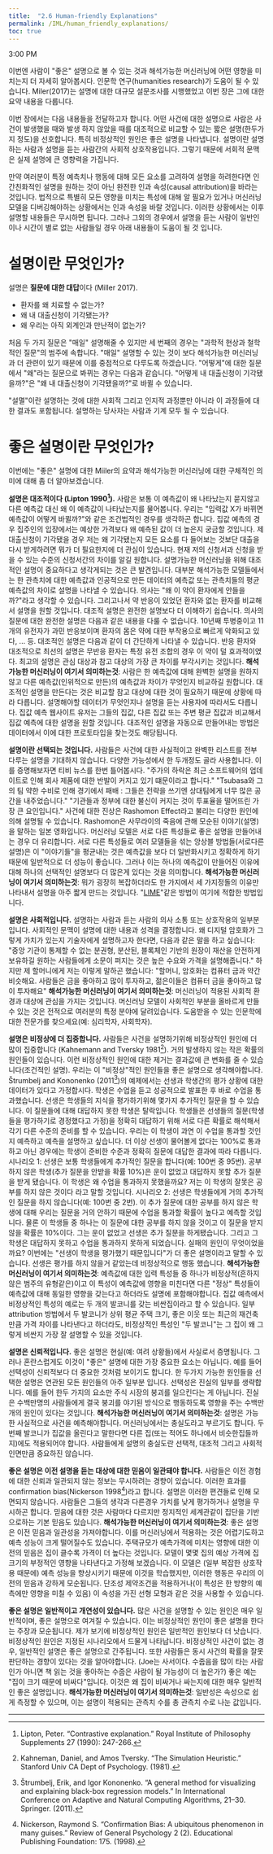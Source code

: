 ```yaml
---
title:  "2.6 Human-friendly Explanations"
permalink: /IML/human_friendly_explanations/
toc: true
---
```


3:00 PM

이번엔 사람이 "좋은" 설명으로 볼 수 있는 것과 해석가능한 머신러닝에 어떤 영향을 미치는지 더 자세히 알아봅시다. 인문학 연구(humanities research)가 도움이 될 수 있습니다. Miler(2017)는 설명에 대한 대규모 설문조사를 시행했었고 이번 장은 그에 대한 요약 내용을 다룹니다.

이번 장에서는 다음 내용들을 전달하고자 합니다. 어떤 사건에 대한 설명으로 사람은 사건이 발생했을 때와 발생 하지 않았을 때를 대조적으로 비교할 수 있는 짧은 설명(한두가지 정도)을 선호합니다. 특히 비정상적인 원인은 좋은 설명을 나타냅니다. 설명이란 설명하는 사람과 설명을 듣는 사람간의 사회적 상호작용입니다. 그렇기 때문에 서회적 문맥은 실제 설명에 큰 영향력을 가집니다.

만약 여러분이 특정 예측치나 행동에 대해 모든 요소를 고려하여 설명을 하려한다면 인간친화적인 설명을 원하는 것이 아닌 완전한 인과 속성(causal attribution)을 바라는 것입니다. 법적으로 특별히 모든 영향을 미치는 특성에 대해 알 필요가 있거나 머신러닝 모델을 디버깅해야하는 상황에서는 인과 속성을 바랄 것입니다. 이러한 상황에서는 이후 설명할 내용들은 무시하면 됩니다. 그러나 그외의 경우에서 설명을 듣는 사람이 일반인이나 시간이 별로 없는 사람들일 경우 아래 내용들이 도움이 될 것 입니다.

# 설명이란 무엇인가?

설명은 **질문에 대한 대답**이다 (Miller 2017).
- 환자를 왜 치료할 수 없는가?
- 왜 내 대출신청이 기각됐는가?
- 왜 우리는 아직 외계인과 만난적이 없는가?

처음 두 가지 질문은 "매일" 설명해줄 수 있지만 세 번째의 경우는 "과학적 현상과 철학적인 질문"의 범주에 속합니다.
"매일" 설명할 수 있는 것이 보다 해석가능한 머신러닝과 더 관련이 있기 때문에 이를 중점적으로 다루도록 하겠습니다. "어떻게"에 대한 질문에서 "왜"라는 질문으로 봐뀌는 경우는 다음과 같습니다. "어떻게 내 대출신청이 기각됐을까?"은 "왜 내 대출신청이 기각됐을까?"로 바뀔 수 있습니다.

"설멸"이란 설명하는 것에 대한 사회적 그리고 인지적 과정뿐만 아니라 이 과정들에 대한 결과도 포함됩니다. 설명하는 당사자는 사람과 기계 모두 될 수 있습니다.

# 좋은 설명이란 무엇인가?

이번에는 "좋은" 설명에 대한 Miiler의 요약과 해석가능한 머신러닝에 대한 구체적인 의미에 대해 좀 더 알아보겠습니다.

**설명은 대조적이다 (Lipton 1990[^1]).** 사람은 보통 이 예측값이 왜 나타났는지 묻지않고 다른 예측값 대신 왜 이 예측값이 나타났는지를 물어봅니다. 우리는 "입력값 X가 바뀌면 예측값이 어떻게 바뀔까?"와 같은 조건법적인 경우를 생각하곤 합니다. 집값 예측의 경우 집주인의 입장에서는 예상한 가격보다 왜 예측된 값이 더 높은지 궁금할 것입니다. 제 대출신청이 기각됐을 경우 저는 왜 기각됐는지 모든 요소를 다 들어보는 것보단 대출을 다시 받게하려면 뭐가 더 필요한지에 더 관심이 있습니다. 현재 저의 신청서과 신청을 받을 수 있는 수준의 신청서간의 차이를 알길 원합니다. 
설명가능한 머신러닝을 위해 대조적인 설명이 중요하다고 생각게되는 것은 큰 발견입니다. 대부분 해석가능한 모델들에서는 한 관측치에 대한 예측값과 인공적으로 만든 데이터의 예측값 또는 관측치들의 평균 예측값의 차이로 설명을 나타낼 수 있습니다. 의사는 "왜 이 약이 환자에게 안들을까?"라고 생각할 수 있습니다. 그리고나서 약 반응이 있었던 환자와 없는 환자를 비교해서 설명을 원할 것입니다. 대조적 설명은 완전한 설명보다 더 이해하기 쉽습니다. 의사의 질문에 대한 완전한 설명은 다음과 같은 내용을 다룰 수 없습니다. 10년째 투병중이고 11개의 유전자가 과민 반응보이며 환자의 몸은 약에 대한 부작용으로 빠르게 악화되고 있다, ... 등. 대조적인 설명은 다음과 같이 더 간단하게 나타낼 수 있습니다. 반응 환자와 대조적으로 최선의 설명은 무반응 환자는 특정 유전 조합의 경우 이 약이 덜 효과적이였다. 최고의 설명은 관심 대상과 참고 대상의 가장 큰 차이를 부각시키는 것입니다. 
**해석가능한 머신러닝이 여기서 의미하는것**: 사람은 한 예측값에 대해 완벽한 설명을 원하지 않고 다른 예측값(인위적으로 만든)의 예측값과 차이가 무엇인지 비교하길 원합니다. 대조적인 설명을 만든다는 것은 비교할 참고 대상에 대한 것이 필요하기 때문에 상황에 따라 다릅니다. 설명해야할 데이터가 무엇인지나 설명을 듣는 사용자에 따라서도 다릅니다. 집값 예측 웹사이트 유저는 그들의 집값, 다른 집값 또는 주변 평균 집값과 비교해서 집값 예측에 대한 설명을 원할 것입니다. 대조적인 설명을 자동으로 만들어내는 방법은 데이터에서 이에 대한 프로토타입을 찾는것도 해당됩니다. 

**설명이란 선택되는 것입니다.** 사람들은 사건에 대한 사실적이고 완벽한 리스트를 전부 다루는 설명을 기대하지 않습니다. 다양한 가능성에서 한 두개정도 골라 사용합니다. 이를 증명해보자면 티비 뉴스를 한번 틀어봅시다. "주가의 하락은 최근 소프트웨어의 업데이트로 인해 회사 제품에 대한 반발이 커지고 있기 떄문이라고 합니다." "Tsubasa와 그의 팀 약한 수비로 인해 경기에서 패배 : 그들은 전략을 쓰기엔 상대팀에게 너무 많은 공간을 내주었습니다." "기관들과 정부에 대한 불신이 커지는 것이 투표율을 떨어뜨린 가장 큰 요인입니다." 
사건에 대한 진상은 Rashomon Effect라고 불리는 다양한 원인에 의해 설명될 수 있습니다. Rashomon은 사무라이의 죽음에 관해 모순된 이야기(설명)을 말하는 일본 영화입니다. 머신러닝 모델은 서로 다른 특성들로 좋은 설명을 만들어내는 경우 더 유리합니다. 서로 다른 특성들로 여러 모델들을 섞는 앙상블 방법들(서로다른 설명)은 이 "이야기들"을 평균내는 것은 예측값을 보다 더 일반화시키고 정확하게 하기 때문에 일반적으로 더 성능이 좋습니다. 그러나 이는 하나의 예측값이 만들어진 이유에 대해 하나의 선택적인 설명보다 더 많은게 있다는 것을 의미합니다. 
**해석가능한 머신러닝이 여기서 의미하는것**: 뭐가 굉장히 복잡하더라도 한 가지에서 세 가지정돌의 이유만 나타내서 설명을 아주 짧게 만드는 것입니다. "[LIME](https://tootouch.github.io/IML/local_surrogate/)"같은 방법이 여기에 적합한 방법입니다.

**설명은 사회적입니다.** 설명하는 사람과 듣는 사람의 의사 소통 또는 상호작용의 일부분입니다. 사회적인 문맥이 설명에 대한 내용과 성격을 결정합니다. 왜 디지털 암호화가 그렇게 가치가 있는지 기술자에게 설명하고자 한다면, 다음과 같은 말을 하고 싶습니다: "중앙 기관이 통제할 수 없는 분권형, 분산된, 블록체인 기반의 원장이 재산을 안전하게 보유하길 원하는 사람들에게 소문이 퍼지는 것은 높은 수요와 가격을 설명해줍니다." 하지만 제 할머니에게 저는 이렇게 말하곤 했습니다: "할머니, 암호화는 컴퓨터 금과 약간 비슷해요. 사람들은 금을 좋아하고 많이 투자하고, 젊은이들은 컴퓨터 금을 좋아하고 많이 투자해요" 
**해석가능한 머신러닝이 여기서 의미하는것**: 머신러닝이 적용된 사회적 환경과 대상에 관심을 가지는 것입니다. 머신러닝 모델이 사회적인 부분을 올바르게 만들 수 있는 것은 전적으로 여러분의 특정 분야에 달려있습니다. 도움받을 수 있는 인문학에 대한 전문가를 찾으세요(예: 심리학자, 사회학자).

**설명은 비정상에 더 집중합니다.** 사람들은 사건을 설명하기위해 비정상적인 원인에 더 많이 집중합니다 (Kahnemann and Tversky 1981[^2]). 거의 발생하지 않는 작은 확률의 원인들이 있습니다. 이런 비정상적인 원인에 대한 제거는 결과값에 큰 변화를 줄 수 있습니다(조건적인 설명). 우리는 이 "비정상"적인 원인들을 좋은 설명으로 생각해야합니다. Štrumbelj and Kononenko (2011[^3])의 예제에서는 선생과 학생간의 평가 상황에 대한 데이터가 있다고 가정합시다. 학생은 수업을 듣고 성공적으로 발표한 후 바로 수업을 통과했습니다. 선생은 학생들의 지식을 평가하기위해 몇가지 추가적인 질문을 할 수 있습니다. 이 질문들에 대해 대답하지 못한 학생은 탈락입니다. 학생들은 선생들의 질문(학생들을 평가하기로 경정했다고 가정)을 정확히 대답하기 위해 서로 다른 확률로 해석해서 각기 다른 수준의 준비를 할 수 있습니다. 우리는 이 학생이 과연 이 수업을 통과할 것인지 예측하고 예측을 설명하고 싶습니다. 더 이상 선생이 물어볼게 없다는 100%로 통과하고 아닌 경우에는 학생이 준비한 수준과 정확히 질문에 대답한 결과에 따라 다릅니다. 
시나리오 1: 선생은 보통 학생들에게 추가적인 질문을 합니다(예: 100번 중 95번). 공부하지 않은 학생(추가 질문을 안받을 확률 10%)은 운이 없었고 대답하지 못할 추가 질문을 받게 됐습니다. 이 학생은 왜 수업을 통과하지 못했을까요? 저는 이 학생의 잘못은 공부를 하지 않은 것이다 라고 말할 것입니다.
시나리오 2: 선생은 학생들에게 거의 추가적인 질문을 하지 않습니다(예: 100번 중 2번). 이 추가 질문에 대한 공부를 하지 않은 학생에 대해 우리는 질문을 거의 안하기 때문에 수업을 통과할 확률이 높다고 예측할 것입니다. 물론 이 학생들 중 하나는 이 질문에 대한 공부를 하지 않을 것이고 이 질문을 받지 않을 확률은 10%이다. 그는 운이 없었고 선생은 추가 질문을 하게됐습니다. 그리고 그 학생은 대답하지 못하고 수업을 통과하지 못하게 되었습니다. 실패의 원인이 무엇이었을까요? 이번에는 "선생이 학생을 평가했기 때문입니다"가 더 좋은 설명이라고 말할 수 있습니다. 선생은 평가를 하지 않을거 같았는데 비정상적으로 행동 했습니다.
**해석가능한 머신러닝이 여기서 의미하는것**: 예측값에 대한 입력 특성들 중 하나가 비정상적(흔하지않은 범주의 유형같은)이고 이 특성이 예측값에 영향을 미친다면 다른 "정상" 특성들이 예측값에 대해 동일한 영향을 갖는다고 하더라도 설명에 포함해야합니다. 집값 예측에서 비정상적인 특성의 예로는 두 개의 발코니를 갖는 비싼집이라고 할 수 있습니다. 일부 attribution 방법에서 두 발코니가 상위 평균 주택 크기, 좋은 이웃 또는 최근의 재건축만큼 가격 차이를 나타낸다고 하더라도, 비정상적인 특성인 "두 발코니"는 그 집이 왜 그렇게 비싼지 가장 잘 설명할 수 있을 것입니다.

**설명은 신뢰적입니다.** 좋은 설명은 현실(예: 여려 상황들)에서 사실로서 증명됩니다. 그러나 혼란스럽게도 이것이 "좋은" 설명에 대한 가장 중요한 요소는 아닙니다. 예를 들어 선택성이 신뢰적보다 더 중요한 것처럼 보이기도 합니다. 한 두가지 가능한 원인들을 선택한 설명은 연관된 모든 원인들의 아주 일부분 입니다. 선택성은 진실의 일부를 생략합니다. 예를 들어 한두 가지의 요소만 주식 시장의 붕괴를 일으킨다는 게 아닙니다. 진실은 수백만명의 사람들에게 결국 붕괴를 야기된 방식으로 행동하도록 영향을 주는 수백만개의 원인이 있다는 것입니다.
**해석가능한 머신러닝이 여기서 의미하는것**: 설명은 가능한 사실적으로 사건을 예측해야합니다. 머신러닝에서는 충실도라고 부르기도 합니다. 두 번째 발코니가 집값을 올린다고 말한다면 다른 집(또는 적어도 하나에서 비슷한집들까지)에도 적용되어야 합니다. 사람들에게 설명의 충실도란 선택적, 대조적 그리고 사회적인면만큼 중요하진 않습니다.

**좋은 설명은 이전 설명을 듣는 대상에 대한 믿음이 일관돼야 합니다.** 사람들은 이전 경험에 대한 신뢰과 일관되지 않는 정보는 무시하려는 경향이 있습니다. 이러한 효과를 confirmation bias(Nickerson 1998[^4])라고 합니다. 설명은 이러한 편견들로 인해 모면되지 않습니다. 사람들은 그들의 생각과 다른경우 가치를 낮게 평가하거나 설명을 무시하곤 합니다. 믿음에 대한 것은 사람마다 다르지만 정지적인 세계관같이 집단을 기반으로하는 기본 믿음도 있습니다.
**해석가능한 머신러닝이 여기서 의미하는것**: 좋은 설명은 이전 믿음과 일관성을 가져야합니다. 이를 머신러닝에서 적용하는 것은 어렵기도하고 예측 성능이 크게 떨어질수도 있습니다. 주택규모가 예측가격에 미치는 영향에 대한 이전의 믿음은 집이 클수록 가격이 더 높다는 것입니다. 모델이 몇몇 집의 예상 가격에 집 크기의 부정적인 영향을 나타낸다고 가정해 보겠습니다. 이 모델은 (일부 복잡한 상호작용 때문에) 예측 성능을 향상시키기 때문에 이것을 학습했지만, 이러한 행동은 우리의 이전의 믿음과 강하게 모순됩니다. 단조성 제약조건을 적용하거나(이 특성은 한 방향의 예측에만 영향을 미칠 수 있음) 이 속성을 가진 선형 모형과 같은 것을 사용할 수 있습니다.

**좋은 설명은 일반적이고 개연성이 있습니다.** 많은 사건을 설명할 수 있는 원인은 매우 일반적이며, 좋은 설명으로 여겨질 수 있습니다. 이는 비정상적인 원인이 좋은 설명을 한다는 주장과 모순됩니다. 제가 보기에 비정상적인 원인은 일반적인 원인보다 더 낫습니다. 비정상적인 원인은 지정된 시나리오에서 드물게 나타납니다. 비정상적인 사건이 없는 경우, 일반적인 설명은 좋은 설명으로 간주됩니다. 또한 사람들은 동시 사건의 확률을 잘못 판단하는 경향이 있다는 것을 알아야합니다. (Joe는 사서이다. 수줍음을 많이 타는 사람인가 아니면 책 읽는 것을 좋아하는 수줍은 사람이 될 가능성이 더 높은가?) 좋은 예는 "집이 크기 때문에 비싸다"입니다. 이것은 왜 집이 비싸거나 싸는지에 대한 매우 일반적인 좋은 설명입니다.
**해석가능한 머신러닝이 여기서 의미하는것**: 일반성은 속성으로 쉽게 측정할 수 있으며, 이는 설명이 적용되는 관측치 수를 총 관측치 수로 나눈 값입니다.

---

[^1]: Lipton, Peter. “Contrastive explanation.” Royal Institute of Philosophy Supplements 27 (1990): 247-266.

[^2]: Kahneman, Daniel, and Amos Tversky. “The Simulation Heuristic.” Stanford Univ CA Dept of Psychology. (1981).

[^3]: Štrumbelj, Erik, and Igor Kononenko. “A general method for visualizing and explaining black-box regression models.” In International Conference on Adaptive and Natural Computing Algorithms, 21–30. Springer. (2011).

[^4]: Nickerson, Raymond S. “Confirmation Bias: A ubiquitous phenomenon in many guises.” Review of General Psychology 2 (2). Educational Publishing Foundation: 175. (1998).